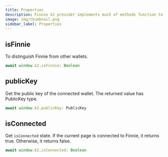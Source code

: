 ```yaml
---
title: Properties
description: Finnie k2 provider implements much of methods function to control the status of Finnie.
image: img/thumbnail.png
sidebar_label: Properties
---
```


## isFinnie

To distinguish Finnie from other wallets.

```javascript
await window.k2.isFinnie: Boolean
```

## publicKey

Get the public key of the connected wallet. The returned value has PublicKey type.

```javascript
await window.k2.publicKey: PublicKey
```

## isConnected

Get `isConnected` state. If the current page is connected to Finnie, it returns true. Otherwise, it returns false.

```javascript
await window.k2.isConnected: Boolean
```